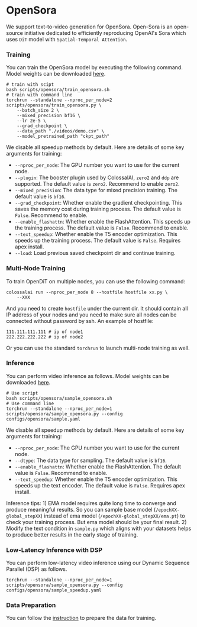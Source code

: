 # OpenSora

We support text-to-video generation for OpenSora. Open-Sora is an open-source initiative dedicated to efficiently reproducing OpenAI's Sora which uses `DiT` model with `Spatial-Temporal Attention`.


### Training

You can train the OpenSora model by executing the following command. Model weights can be downloaded [here](https://github.com/hpcaitech/Open-Sora/tree/main?tab=readme-ov-file#model-weights).

```shell
# train with scipt
bash scripts/opensora/train_opensora.sh
# train with command line
torchrun --standalone --nproc_per_node=2 scripts/opensora/train_opensora.py \
    --batch_size 2 \
    --mixed_precision bf16 \
    --lr 2e-5 \
    --grad_checkpoint \
    --data_path "./videos/demo.csv" \
    --model_pretrained_path "ckpt_path"
```

We disable all speedup methods by default. Here are details of some key arguments for training:

- `--nproc_per_node`: The GPU number you want to use for the current node.
- `--plugin`: The booster plugin used by ColossalAI, `zero2` and `ddp` are supported. The default value is `zero2`. Recommend to enable `zero2`.
- `--mixed_precision`: The data type for mixed precision training. The default value is `bf16`.
- `--grad_checkpoint`: Whether enable the gradient checkpointing. This saves the memory cost during training process. The default value is `False`. Recommend to enable.
- `--enable_flashattn`: Whether enable the FlashAttention. This speeds up the training process. The default value is `False`. Recommend to enable.
- `--text_speedup`: Whether enable the T5 encoder optimization. This speeds up the training process. The default value is `False`. Requires apex install.
- `--load`: Load previous saved checkpoint dir and continue training.


### Multi-Node Training

To train OpenDiT on multiple nodes, you can use the following command:

```
colossalai run --nproc_per_node 8 --hostfile hostfile xx.py \
    --XXX
```

And you need to create `hostfile` under the current dir. It should contain all IP address of your nodes and you need to make sure all nodes can be connected without password by ssh. An example of hostfile:

```
111.111.111.111 # ip of node1
222.222.222.222 # ip of node2
```

Or you can use the standard `torchrun` to launch multi-node training as well.


### Inference

You can perform video inference as follows. Model weights can be downloaded [here](https://github.com/hpcaitech/Open-Sora/tree/main?tab=readme-ov-file#model-weights).

```shell
# Use script
bash scripts/opensora/sample_opensora.sh
# Use command line
torchrun --standalone --nproc_per_node=1 scripts/opensora/sample_opensora.py --config configs/opensora/sample.yaml
```

We disable all speedup methods by default. Here are details of some key arguments for training:

- `--nproc_per_node`: The GPU number you want to use for the current node.
- `--dtype`: The data type for sampling. The default value is `bf16`.
- `--enable_flashattn`: Whether enable the FlashAttention. The default value is `False`. Recommend to enable.
- `--text_speedup`: Whether enable the T5 encoder optimization. This speeds up the text encoder. The default value is `False`. Requires apex install.

Inference tips: 1) EMA model requires quite long time to converge and produce meaningful results. So you can sample base model (`/epochXX-global_stepXX`) instead of ema model (`/epochXX-global_stepXX/ema.pt`) to check your training process. But ema model should be your final result. 2) Modify the text condition in `sample.py` which aligns with your datasets helps to produce better results in the early stage of training.


### Low-Latency Inference with DSP

You can perform low-latency video inference using our Dynamic Sequence Parallel (DSP) as follows.

```shell
torchrun --standalone --nproc_per_node=1 scripts/opensora/sample_opensora.py --config configs/opensora/sample_speedup.yaml
```

### Data Preparation

You can follow the [instruction](https://github.com/hpcaitech/Open-Sora/tree/release?tab=readme-ov-file#data-processing) to prepare the data for training.
